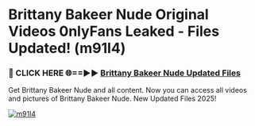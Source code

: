 # Brittany Bakeer Nude Original Videos 0nlyFans Leaked - Files Updated! (m91l4)

<h3>🔴 CLICK HERE 🌐==►► <a href="https://tinyurl.com/52m3yx9h" rel="nofollow">Brittany Bakeer Nude Updated Files</a></h3>

Get Brittany Bakeer Nude and all content. Now you can access all videos and pictures of Brittany Bakeer Nude. New Updated Files 2025!

[![m91l4](https://i.imgur.com/TnHtlc8.gif)](https://tinyurl.com/52m3yx9h)
